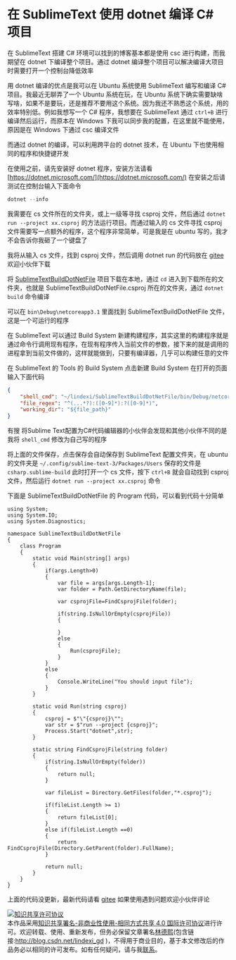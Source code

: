 
# 在 SublimeText 使用 dotnet 编译 C# 项目

在 SublimeText 搭建 C# 环境可以找到的博客基本都是使用 csc 进行构建，而我期望在 dotnet 下编译整个项目。通过 dotnet 编译整个项目可以解决编译大项目时需要打开一个控制台降低效率

<!--more-->


<!-- 发布 -->

用 dotnet 编译的优点是我可以在 Ubuntu 系统使用 SublimeText 编写和编译 C# 项目。我最近无聊弄了一个 Ubuntu 系统在玩，在 Ubuntu 系统下确实需要缺啥写啥，如果不是要玩，还是推荐不要用这个系统。因为我还不熟悉这个系统，用的效率特别低。例如我想写一个 C# 程序，我想要在 SublimeText 通过 `ctrl+B` 进行编译然后运行，而原本在 Windows 下我可以同步我的配置，在这里就不能使用，原因是在 Windows 下通过 csc 编译文件

而通过 dotnet 的编译，可以利用跨平台的 dotnet 技术，在 Ubuntu 下也使用相同的程序和快捷键开发

在使用之前，请先安装好 dotnet 程序，安装方法请看 [https://dotnet.microsoft.com/](https://dotnet.microsoft.com/) 在安装之后请测试在控制台输入下面命令

```csharp
dotnet --info
```

我需要在 cs 文件所在的文件夹，或上一级等寻找 csproj 文件，然后通过 `dotnet run --project xx.csproj` 的方法运行项目。而通过输入的 cs 文件寻找 csproj 文件需要写一点额外的程序，这个程序非常简单，可是我是在 ubuntu 写的，我才不会告诉你我砸了一个键盘了

我将从输入 cs 文件，找到 csproj 文件，然后调用 dotnet run 的代码放在 [gitee](https://gitee.com/lindexi/SublimeTextBuildDotNetFile) 欢迎小伙伴下载

将 [SublimeTextBuildDotNetFile](https://gitee.com/lindexi/SublimeTextBuildDotNetFile) 项目下载在本地，通过 `cd` 进入到下载所在的文件夹，也就是 
SublimeTextBuildDotNetFile.csproj 所在的文件夹，通过 `dotnet build` 命令编译

可以在 `bin\Debug\netcoreapp3.1` 里面找到 SublimeTextBuildDotNetFile 文件，这是一个可运行的程序

在 SublimeText 可以通过 Build System 新建构建程序，其实这里的构建程序就是通过命令行调用现有程序，在现有程序传入当前文件的参数，接下来的就是调用的进程拿到当前文件做的，这样就能做到，只要有编译器，几乎可以构建任意的文件

在 SublimeText 的 Tools 的 Build System 点击新建 Build System 在打开的页面输入下面代码

```json
{
	"shell_cmd": "~/lindexi/SublimeTextBuildDotNetFile/bin/Debug/netcoreapp3.1/SublimeTextBuildDotNetFile $file",
	"file_regex": "^(...*?):([0-9]*):?([0-9]*)",
	"working_dir": "${file_path}"
}
```

有搜 将Sublime Text配置为C#代码编辑器的小伙伴会发现和其他小伙伴不同的是我将 `shell_cmd` 修改为自己写的程序

将上面的文件保存，点击保存会自动保存到 SublimeText 配置文件夹，在 ubuntu 的文件夹是 `~/.config/sublime-text-3/Packages/Users` 保存的文件是 `csharp.sublime-build` 此时打开一个 cs 文件，按下 `ctrl+B` 就会自动找到 csproj 文件，然后运行 `dotnet run --project xx.csproj` 命令

下面是 SublimeTextBuildDotNetFile 的 Program 代码，可以看到代码十分简单

```
﻿using System;
using System.IO;
using System.Diagnostics;

namespace SublimeTextBuildDotNetFile
{
    class Program
    {
        static void Main(string[] args)
        {
        	if(args.Length>0)
        	{
        		var file = args[args.Length-1];
        		var folder = Path.GetDirectoryName(file);

        		var csprojFile=FindCsprojFile(folder);

        		if(string.IsNullOrEmpty(csprojFile))
        		{

        		}
        		else
        		{
        			Run(csprojFile);
        		}
        	}
        	else
        	{
        		Console.WriteLine("You should input file");
        	}
        }

        static void Run(string csproj)
        {
        	csproj = $"\"{csproj}\"";
        	var str = $"run --project {csproj}";
        	Process.Start("dotnet",str);
        }

        static string FindCsprojFile(string folder)
        {
        	if(string.IsNullOrEmpty(folder))
        	{
        		return null;
        	}

            var fileList = Directory.GetFiles(folder,"*.csproj");

        	if(fileList.Length >= 1)
        	{
        		return fileList[0];
        	}
        	else if(fileList.Length ==0)
        	{
        		return FindCsprojFile(Directory.GetParent(folder).FullName);
        	}

        	return null;
        }
    }
}

```

上面的代码没更新，最新代码请看 [gitee](https://gitee.com/lindexi/SublimeTextBuildDotNetFile) 如果使用遇到问题欢迎小伙伴评论





<a rel="license" href="http://creativecommons.org/licenses/by-nc-sa/4.0/"><img alt="知识共享许可协议" style="border-width:0" src="https://licensebuttons.net/l/by-nc-sa/4.0/88x31.png" /></a><br />本作品采用<a rel="license" href="http://creativecommons.org/licenses/by-nc-sa/4.0/">知识共享署名-非商业性使用-相同方式共享 4.0 国际许可协议</a>进行许可。欢迎转载、使用、重新发布，但务必保留文章署名[林德熙](http://blog.csdn.net/lindexi_gd)(包含链接:http://blog.csdn.net/lindexi_gd )，不得用于商业目的，基于本文修改后的作品务必以相同的许可发布。如有任何疑问，请与我[联系](mailto:lindexi_gd@163.com)。